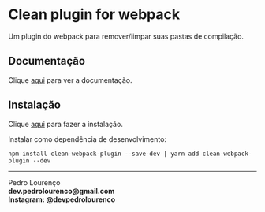 # Clean plugin for webpack

Um plugin do webpack para remover/limpar suas pastas de compilação.

## Documentação

Clique [aqui](https://github.com/johnagan/clean-webpack-plugin) para ver a documentação.

## Instalação

Clique [aqui](https://www.npmjs.com/package/clean-webpack-plugin) para fazer a instalação.

Instalar como dependência de desenvolvimento:

```
npm install clean-webpack-plugin --save-dev | yarn add clean-webpack-plugin --dev
```


<hr>
<stong>Pedro Lourenço</strong><br>
<Strong>dev.pedrolourenco@gmail.com</strong><br>
<Strong>Instagram: @devpedrolourenco</strong>
